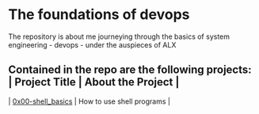 # The foundations of devops
The repository is about me journeying through the basics of system engineering - devops - under the auspieces of ALX

Contained in the repo are the following projects:
| Project Title | About the Project |
------
| [0x00-shell_basics](./0x00-shell_basics) | How to use shell programs |
